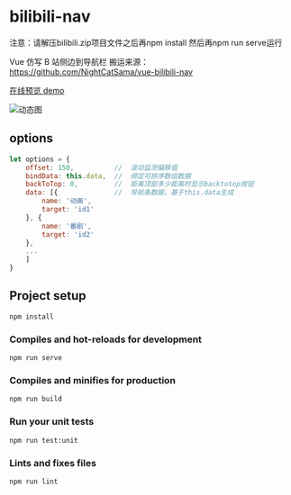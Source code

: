 # bilibili-nav

注意：请解压bilibili.zip项目文件之后再npm install 然后再npm run serve运行

Vue 仿写 B 站侧边到导航栏
搬运来源：https://github.com/NightCatSama/vue-bilibili-nav

[在线预览 demo](https://nightcatsama.github.io/vue-bilibili-nav/example/dist/)

![动态图](https://cdn.nlark.com/yuque/0/2021/gif/632836/1621933340071-a8449e91-6bc5-461e-8d29-fb81ff80886e.gif) 


## options

```js
let options = {
	offset: 150,          //  滚动监测偏移值
	bindData: this.data,  //  绑定可排序数组数据
	backToTop: 0,         //  距离顶部多少距离时显示backtotop按钮
	data: [{              //  导航条数据，基于this.data生成
		name: '动画',
		target: 'id1'
	}, {
		name: '番剧',
		target: 'id2'
	},
	...
	]
}
```

## Project setup

```
npm install
```

### Compiles and hot-reloads for development

```
npm run serve
```

### Compiles and minifies for production

```
npm run build
```

### Run your unit tests

```
npm run test:unit
```

### Lints and fixes files

```
npm run lint
```
